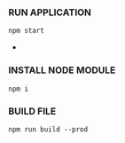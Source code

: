 ### RUN APPLICATION

    npm start
-
### INSTALL NODE MODULE

    npm i

### BUILD FILE

    npm run build --prod
